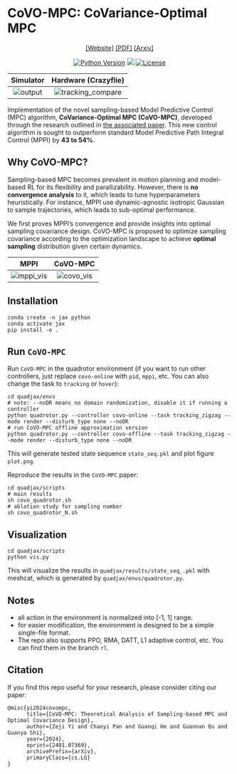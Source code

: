 # CoVO-MPC: CoVariance-Optimal MPC

<div align="center">

[[Website]](https://lecar-lab.github.io/CoVO-MPC/)
[[PDF]](https://drive.google.com/file/d/1u964n8BeQnZhwXpms7hJx8DNDYjwxTxy/view?usp=share_link)
[[Arxiv]](https://arxiv.org/abs/2401.07369)

[![Python Version](https://img.shields.io/badge/Python-3.10-blue.svg)](https://github.com/eureka-research/Eureka)
[<img src="https://img.shields.io/badge/Backend-Jax-red.svg"/>](https://github.com/google/jax)
[![License](https://img.shields.io/badge/License-Apache%202.0-blue.svg)](https://opensource.org/licenses/Apache-2.0)

Simulator             |  Hardware (Crazyflie)
:-------------------------:|:-------------------------:
![output](https://github.com/LeCAR-Lab/CoVO-MPC/assets/60093981/50d11272-3a51-4ed5-b734-bca1b80a9ef5) | ![tracking_compare](https://github.com/LeCAR-Lab/CoVO-MPC/assets/60093981/b835403d-8f78-49e7-8ac7-d3b902429839)

</div>

Implementation of the novel sampling-based Model Predictive Control (MPC) algorithm, **CoVariance-Optimal MPC (CoVO-MPC)**, developed through the research outlined in [the associated paper](https://drive.google.com/file/d/1u964n8BeQnZhwXpms7hJx8DNDYjwxTxy/view?usp=share_link). This new control algorithm is sought to outperform standard Model Predictive Path Integral Control (MPPI) by **43 to 54%**.

## Why CoVO-MPC?

Sampling-based MPC becomes prevalent in motion planning and model-based RL for its flexibility and parallizability. However, there is **no convergence analysis** to it, which leads to tune hyperparameters heuristically. For instance, MPPI use dynamic-agnostic isotropic Gaussian to sample trajectories, which leads to sub-optimal performance.

We first proves MPPI’s convergence and provide insights into optimal sampling covariance design. CoVO-MPC is proposed to optimize sampling covariance according to the optimization landscape to achieve **optimal sampling** distribution given certain dynamics. 

MPPI             |  CoVO-MPC
:-------------------------:|:-------------------------:
![mppi_vis](https://github.com/LeCAR-Lab/CoVO-MPC/assets/60093981/1afdf961-5891-499d-8b63-2ac3bceebed0) | ![covo_vis](https://github.com/LeCAR-Lab/CoVO-MPC/assets/60093981/0549f3c8-750d-4d1b-8d82-0cfe15b20d89)



## Installation

```shell
conda create -n jax python
conda activate jax
pip install -e .
```

## Run `CoVO-MPC`

Run `CoVO-MPC` in the quadrotor environment (if you want to run other controllers, just replace `covo-online` with `pid`, `mppi`, etc. You can also change the task to `tracking` or `hover`): 

```shell
cd quadjax/envs
# note: --noDR means no domain randomization, disable it if running a controller
python quadrotor.py --controller covo-online --task tracking_zigzag --mode render --disturb_type none --noDR 
# run CoVO-MPC offline approximation version
python quadrotor.py --controller covo-offline --task tracking_zigzag --mode render --disturb_type none --noDR 
```

This will generate tested state sequence `state_seq.pkl` and plot figure `plot.png`.

Reproduce the results in the `CoVO-MPC` paper: 

```shell
cd quadjax/scripts
# main results
sh covo_quadrotor.sh
# ablation study for sampling number
sh covo_quadrotor_N.sh
```

## Visualization

```shell
cd quadjax/scripts
python vis.py
```

This will visualize the results in `quadjax/results/state_seq_.pkl` with meshcat, which is generated by `quadjax/envs/quadrotor.py`.

## Notes

* all action in the environment is normalized into [-1, 1] range.
* for easier modification, the environment is designed to be a simple single-file format.
* The repo also supports PPO, RMA, DATT, L1 adaptive control, etc. You can find them in the branch `rl`. 

## Citation

If you find this repo useful for your research, please consider citing our paper:

```
@misc{yi2024covompc,
      title={CoVO-MPC: Theoretical Analysis of Sampling-based MPC and Optimal Covariance Design}, 
      author={Zeji Yi and Chaoyi Pan and Guanqi He and Guannan Qu and Guanya Shi},
      year={2024},
      eprint={2401.07369},
      archivePrefix={arXiv},
      primaryClass={cs.LG}
}
```